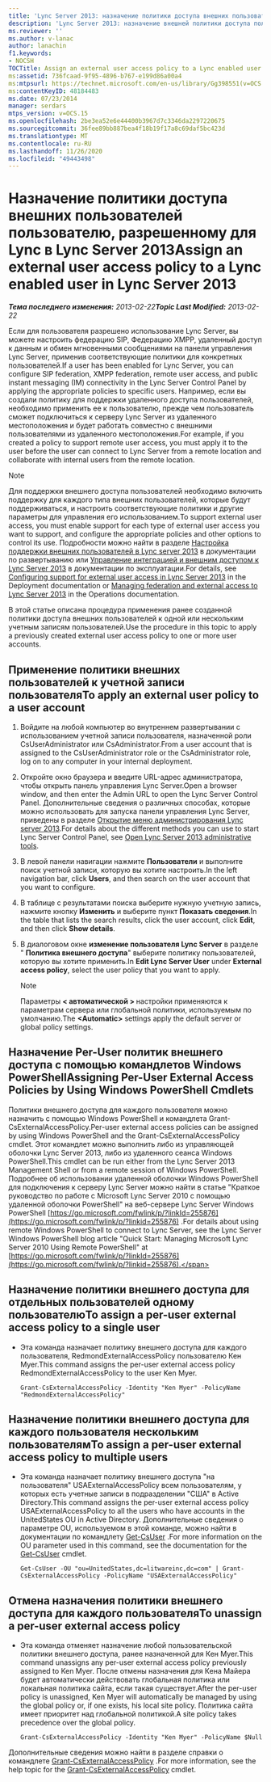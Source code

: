 ```yaml
---
title: 'Lync Server 2013: назначение политики доступа внешних пользователей пользователю, разрешенному для Lync'
description: 'Lync Server 2013: назначение внешней политики доступа пользователей для пользователя с поддержкой Lync.'
ms.reviewer: ''
ms.author: v-lanac
author: lanachin
f1.keywords:
- NOCSH
TOCTitle: Assign an external user access policy to a Lync enabled user
ms:assetid: 736fcaad-9f95-4896-b767-e199d86a00a4
ms:mtpsurl: https://technet.microsoft.com/en-us/library/Gg398551(v=OCS.15)
ms:contentKeyID: 48184483
ms.date: 07/23/2014
manager: serdars
mtps_version: v=OCS.15
ms.openlocfilehash: 2be3ea52e6e44400b3967d7c3346da2297220675
ms.sourcegitcommit: 36fee89bb887bea4f18b19f17a8c69daf5bc423d
ms.translationtype: MT
ms.contentlocale: ru-RU
ms.lasthandoff: 11/26/2020
ms.locfileid: "49443498"
---
```

# <a name="assign-an-external-user-access-policy-to-a-lync-enabled-user-in-lync-server-2013"></a><span data-ttu-id="5c299-103">Назначение политики доступа внешних пользователей пользователю, разрешенному для Lync в Lync Server 2013</span><span class="sxs-lookup"><span data-stu-id="5c299-103">Assign an external user access policy to a Lync enabled user in Lync Server 2013</span></span>

<div data-xmlns="http://www.w3.org/1999/xhtml">

<div class="topic" data-xmlns="http://www.w3.org/1999/xhtml" data-msxsl="urn:schemas-microsoft-com:xslt" data-cs="https://msdn.microsoft.com/">

<div data-asp="https://msdn2.microsoft.com/asp">



</div>

<div id="mainSection">

<div id="mainBody"><span data-ttu-id="5c299-104">

<span> </span></span><span class="sxs-lookup"><span data-stu-id="5c299-104">

<span> </span></span></span>

<span data-ttu-id="5c299-105">_**Тема последнего изменения:** 2013-02-22_</span><span class="sxs-lookup"><span data-stu-id="5c299-105">_**Topic Last Modified:** 2013-02-22_</span></span>

<span data-ttu-id="5c299-106">Если для пользователя разрешено использование Lync Server, вы можете настроить федерацию SIP, Федерацию XMPP, удаленный доступ к данным и обмен мгновенными сообщениями на панели управления Lync Server, применив соответствующие политики для конкретных пользователей.</span><span class="sxs-lookup"><span data-stu-id="5c299-106">If a user has been enabled for Lync Server, you can configure SIP federation, XMPP federation, remote user access, and public instant messaging (IM) connectivity in the Lync Server Control Panel by applying the appropriate policies to specific users.</span></span> <span data-ttu-id="5c299-107">Например, если вы создали политику для поддержки удаленного доступа пользователей, необходимо применить ее к пользователю, прежде чем пользователь сможет подключиться к серверу Lync Server из удаленного местоположения и будет работать совместно с внешними пользователями из удаленного местоположения.</span><span class="sxs-lookup"><span data-stu-id="5c299-107">For example, if you created a policy to support remote user access, you must apply it to the user before the user can connect to Lync Server from a remote location and collaborate with internal users from the remote location.</span></span>

<div>


> [!NOTE]  
> <span data-ttu-id="5c299-108">Для поддержки внешнего доступа пользователей необходимо включить поддержку для каждого типа внешних пользователей, которые будут поддерживаться, и настроить соответствующие политики и другие параметры для управления его использованием.</span><span class="sxs-lookup"><span data-stu-id="5c299-108">To support external user access, you must enable support for each type of external user access you want to support, and configure the appropriate policies and other options to control its use.</span></span> <span data-ttu-id="5c299-109">Подробности можно найти в разделе <A href="lync-server-2013-configuring-support-for-external-user-access.md">Настройка поддержки внешних пользователей в Lync server 2013</A> в документации по развертыванию или <A href="lync-server-2013-managing-federation-and-external-access-to-lync-server-2013.md">Управление интеграцией и внешним доступом к Lync Server 2013</A> в документации по эксплуатации.</span><span class="sxs-lookup"><span data-stu-id="5c299-109">For details, see <A href="lync-server-2013-configuring-support-for-external-user-access.md">Configuring support for external user access in Lync Server 2013</A> in the Deployment documentation or <A href="lync-server-2013-managing-federation-and-external-access-to-lync-server-2013.md">Managing federation and external access to Lync Server 2013</A> in the Operations documentation.</span></span>



</div>

<span data-ttu-id="5c299-110">В этой статье описана процедура применения ранее созданной политики доступа внешних пользователей к одной или нескольким учетным записям пользователей.</span><span class="sxs-lookup"><span data-stu-id="5c299-110">Use the procedure in this topic to apply a previously created external user access policy to one or more user accounts.</span></span>

<div>

## <a name="to-apply-an-external-user-policy-to-a-user-account"></a><span data-ttu-id="5c299-111">Применение политики внешних пользователей к учетной записи пользователя</span><span class="sxs-lookup"><span data-stu-id="5c299-111">To apply an external user policy to a user account</span></span>

1.  <span data-ttu-id="5c299-112">Войдите на любой компьютер во внутреннем развертывании с использованием учетной записи пользователя, назначенной роли CsUserAdministrator или CsAdministrator.</span><span class="sxs-lookup"><span data-stu-id="5c299-112">From a user account that is assigned to the CsUserAdministrator role or the CsAdministrator role, log on to any computer in your internal deployment.</span></span>

2.  <span data-ttu-id="5c299-113">Откройте окно браузера и введите URL-адрес администратора, чтобы открыть панель управления Lync Server.</span><span class="sxs-lookup"><span data-stu-id="5c299-113">Open a browser window, and then enter the Admin URL to open the Lync Server Control Panel.</span></span> <span data-ttu-id="5c299-114">Дополнительные сведения о различных способах, которые можно использовать для запуска панели управления Lync Server, приведены в разделе [Открытие меню администрирования Lync server 2013](lync-server-2013-open-lync-server-administrative-tools.md).</span><span class="sxs-lookup"><span data-stu-id="5c299-114">For details about the different methods you can use to start Lync Server Control Panel, see [Open Lync Server 2013 administrative tools](lync-server-2013-open-lync-server-administrative-tools.md).</span></span>

3.  <span data-ttu-id="5c299-115">В левой панели навигации нажмите **Пользователи** и выполните поиск учетной записи, которую вы хотите настроить.</span><span class="sxs-lookup"><span data-stu-id="5c299-115">In the left navigation bar, click **Users**, and then search on the user account that you want to configure.</span></span>

4.  <span data-ttu-id="5c299-116">В таблице с результатами поиска выберите нужную учетную запись, нажмите кнопку **Изменить** и выберите пункт **Показать сведения**.</span><span class="sxs-lookup"><span data-stu-id="5c299-116">In the table that lists the search results, click the user account, click **Edit**, and then click **Show details**.</span></span>

5.  <span data-ttu-id="5c299-117">В диалоговом окне **изменение пользователя Lync Server** в разделе " **Политика внешнего доступа**" выберите политику пользователей, которую вы хотите применить.</span><span class="sxs-lookup"><span data-stu-id="5c299-117">In **Edit Lync Server User** under **External access policy**, select the user policy that you want to apply.</span></span>
    
    <div>
    

    > [!NOTE]  
    > <span data-ttu-id="5c299-118">Параметры <STRONG> &lt; автоматической &gt; </STRONG> настройки применяются к параметрам сервера или глобальной политики, используемым по умолчанию.</span><span class="sxs-lookup"><span data-stu-id="5c299-118">The <STRONG>&lt;Automatic&gt;</STRONG> settings apply the default server or global policy settings.</span></span>

    
    </div>

</div>

<div>

## <a name="assigning-per-user-external-access-policies-by-using-windows-powershell-cmdlets"></a><span data-ttu-id="5c299-119">Назначение Per-User политик внешнего доступа с помощью командлетов Windows PowerShell</span><span class="sxs-lookup"><span data-stu-id="5c299-119">Assigning Per-User External Access Policies by Using Windows PowerShell Cmdlets</span></span>

<span data-ttu-id="5c299-120">Политики внешнего доступа для каждого пользователя можно назначить с помощью Windows PowerShell и командлета Grant-CsExternalAccessPolicy.</span><span class="sxs-lookup"><span data-stu-id="5c299-120">Per-user external access policies can be assigned by using Windows PowerShell and the Grant-CsExternalAccessPolicy cmdlet.</span></span> <span data-ttu-id="5c299-121">Этот командлет можно выполнить либо из управляющей оболочки Lync Server 2013, либо из удаленного сеанса Windows PowerShell.</span><span class="sxs-lookup"><span data-stu-id="5c299-121">This cmdlet can be run either from the Lync Server 2013 Management Shell or from a remote session of Windows PowerShell.</span></span> <span data-ttu-id="5c299-122">Подробнее об использовании удаленной оболочки Windows PowerShell для подключения к серверу Lync Server можно найти в статье "Краткое руководство по работе с Microsoft Lync Server 2010 с помощью удаленной оболочки PowerShell" на веб-сервере Lync Server Windows PowerShell [https://go.microsoft.com/fwlink/p/?linkId=255876](https://go.microsoft.com/fwlink/p/?linkid=255876) .</span><span class="sxs-lookup"><span data-stu-id="5c299-122">For details about using remote Windows PowerShell to connect to Lync Server, see the Lync Server Windows PowerShell blog article "Quick Start: Managing Microsoft Lync Server 2010 Using Remote PowerShell" at [https://go.microsoft.com/fwlink/p/?linkId=255876](https://go.microsoft.com/fwlink/p/?linkid=255876).</span></span>

<div>

## <a name="to-assign-a-per-user-external-access-policy-to-a-single-user"></a><span data-ttu-id="5c299-123">Назначение политики внешнего доступа для отдельных пользователей одному пользователю</span><span class="sxs-lookup"><span data-stu-id="5c299-123">To assign a per-user external access policy to a single user</span></span>

  - <span data-ttu-id="5c299-124">Эта команда назначает политику внешнего доступа для каждого пользователя, RedmondExternalAccessPolicy пользователю Кен Myer.</span><span class="sxs-lookup"><span data-stu-id="5c299-124">This command assigns the per-user external access policy RedmondExternalAccessPolicy to the user Ken Myer.</span></span>
    
        Grant-CsExternalAccessPolicy -Identity "Ken Myer" -PolicyName "RedmondExternalAccessPolicy"

</div>

<div>

## <a name="to-assign-a-per-user-external-access-policy-to-multiple-users"></a><span data-ttu-id="5c299-125">Назначение политики внешнего доступа для каждого пользователя нескольким пользователям</span><span class="sxs-lookup"><span data-stu-id="5c299-125">To assign a per-user external access policy to multiple users</span></span>

  - <span data-ttu-id="5c299-126">Эта команда назначает политику внешнего доступа "на пользователя" USAExternalAccessPolicy всем пользователям, у которых есть учетные записи в подразделении "США" в Active Directory.</span><span class="sxs-lookup"><span data-stu-id="5c299-126">This command assigns the per-user external access policy USAExternalAccessPolicy to all the users who have accounts in the UnitedStates OU in Active Directory.</span></span> <span data-ttu-id="5c299-127">Дополнительные сведения о параметре OU, используемом в этой команде, можно найти в документации по командлету [Get-CsUser](https://docs.microsoft.com/powershell/module/skype/Get-CsUser) .</span><span class="sxs-lookup"><span data-stu-id="5c299-127">For more information on the OU parameter used in this command, see the documentation for the [Get-CsUser](https://docs.microsoft.com/powershell/module/skype/Get-CsUser) cmdlet.</span></span>
    
        Get-CsUser -OU "ou=UnitedStates,dc=litwareinc,dc=com" | Grant-CsExternalAccessPolicy -PolicyName "USAExternalAccessPolicy"

</div>

<div>

## <a name="to-unassign-a-per-user-external-access-policy"></a><span data-ttu-id="5c299-128">Отмена назначения политики внешнего доступа для каждого пользователя</span><span class="sxs-lookup"><span data-stu-id="5c299-128">To unassign a per-user external access policy</span></span>

  - <span data-ttu-id="5c299-129">Эта команда отменяет назначение любой пользовательской политики внешнего доступа, ранее назначенной для Кен Myer.</span><span class="sxs-lookup"><span data-stu-id="5c299-129">This command unassigns any per-user external access policy previously assigned to Ken Myer.</span></span> <span data-ttu-id="5c299-130">После отмены назначения для Кена Майера будет автоматически действовать глобальная политика или локальная политика сайта, если такая существует.</span><span class="sxs-lookup"><span data-stu-id="5c299-130">After the per-user policy is unassigned, Ken Myer will automatically be managed by using the global policy or, if one exists, his local site policy.</span></span> <span data-ttu-id="5c299-131">Политика сайта имеет приоритет над глобальной политикой.</span><span class="sxs-lookup"><span data-stu-id="5c299-131">A site policy takes precedence over the global policy.</span></span>
    
        Grant-CsExternalAccessPolicy -Identity "Ken Myer" -PolicyName $Null

</div>

<span data-ttu-id="5c299-132">Дополнительные сведения можно найти в разделе справки о командлете [Grant-CsExternalAccessPolicy](https://docs.microsoft.com/powershell/module/skype/Grant-CsExternalAccessPolicy) .</span><span class="sxs-lookup"><span data-stu-id="5c299-132">For more information, see the help topic for the [Grant-CsExternalAccessPolicy](https://docs.microsoft.com/powershell/module/skype/Grant-CsExternalAccessPolicy) cmdlet.</span></span>

<span data-ttu-id="5c299-133"></div>

</div>

<span> </span>

</div>

</div>

</span><span class="sxs-lookup"><span data-stu-id="5c299-133"></div>

</div>

<span> </span>

</div>

</div>

</span></span></div>

